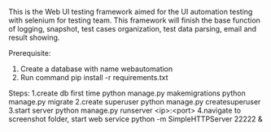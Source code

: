 This is the Web UI testing framework aimed for the UI automation testing with selenium for testing team. This framework will finish the base function of logging, snapshot, test cases organization, test data parsing, email and result showing.

Prerequisite:
1. Create a database with name webautomation
2. Run command pip install -r requirements.txt 


Steps:
1.create db first time
python manage.py makemigrations
python manage.py migrate
2.create superuser
python manage.py createsuperuser
3.start server
python manage.py runserver \<ip\>:\<port\>
4.navigate to screenshot folder, start web service
python -m SimpleHTTPServer 22222 &

